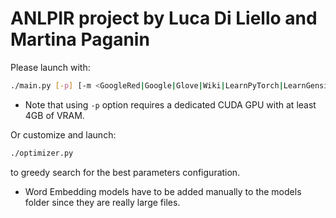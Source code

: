 # ANLPIR project by Luca Di Liello and Martina Paganin

Please launch with:
```bash
./main.py [-p] [-m <GoogleRed|Google|Glove|Wiki|LearnPyTorch|LearnGensim>] [-d <TrecQA|WikiQA>] [-n <CNN|biLSTM|AP-CNN|AP-biLSTM>]
```
* Note that using `-p` option requires a dedicated CUDA GPU with at least 4GB of VRAM.

Or customize and launch:
```bash
./optimizer.py
```
to greedy search for the best parameters configuration.

* Word Embedding models have to be added manually to the models folder since they are really large files.
